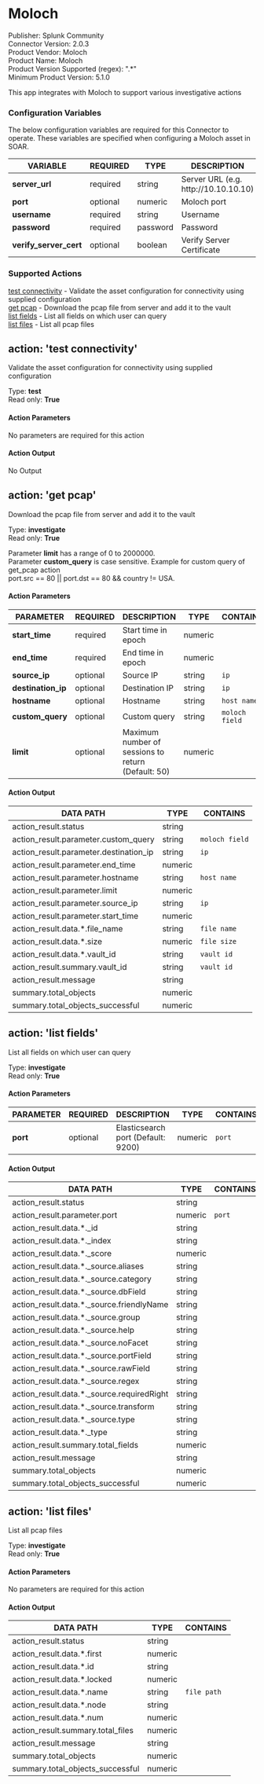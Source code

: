 [comment]: # "Auto-generated SOAR connector documentation"
# Moloch

Publisher: Splunk Community  
Connector Version: 2\.0\.3  
Product Vendor: Moloch  
Product Name: Moloch  
Product Version Supported (regex): "\.\*"  
Minimum Product Version: 5\.1\.0  

This app integrates with Moloch to support various investigative actions

### Configuration Variables
The below configuration variables are required for this Connector to operate.  These variables are specified when configuring a Moloch asset in SOAR.

VARIABLE | REQUIRED | TYPE | DESCRIPTION
-------- | -------- | ---- | -----------
**server\_url** |  required  | string | Server URL \(e\.g\. http\://10\.10\.10\.10\)
**port** |  optional  | numeric | Moloch port
**username** |  required  | string | Username
**password** |  required  | password | Password
**verify\_server\_cert** |  optional  | boolean | Verify Server Certificate

### Supported Actions  
[test connectivity](#action-test-connectivity) - Validate the asset configuration for connectivity using supplied configuration  
[get pcap](#action-get-pcap) - Download the pcap file from server and add it to the vault  
[list fields](#action-list-fields) - List all fields on which user can query  
[list files](#action-list-files) - List all pcap files  

## action: 'test connectivity'
Validate the asset configuration for connectivity using supplied configuration

Type: **test**  
Read only: **True**

#### Action Parameters
No parameters are required for this action

#### Action Output
No Output  

## action: 'get pcap'
Download the pcap file from server and add it to the vault

Type: **investigate**  
Read only: **True**

Parameter <b>limit</b> has a range of 0 to 2000000\.<br>Parameter <b>custom\_query</b> is case sensitive\. Example for custom query of get\_pcap action<br>port\.src == 80 \|\| port\.dst == 80 && country \!= USA\.

#### Action Parameters
PARAMETER | REQUIRED | DESCRIPTION | TYPE | CONTAINS
--------- | -------- | ----------- | ---- | --------
**start\_time** |  required  | Start time in epoch | numeric | 
**end\_time** |  required  | End time in epoch | numeric | 
**source\_ip** |  optional  | Source IP | string |  `ip` 
**destination\_ip** |  optional  | Destination IP | string |  `ip` 
**hostname** |  optional  | Hostname | string |  `host name` 
**custom\_query** |  optional  | Custom query | string |  `moloch field` 
**limit** |  optional  | Maximum number of sessions to return \(Default\: 50\) | numeric | 

#### Action Output
DATA PATH | TYPE | CONTAINS
--------- | ---- | --------
action\_result\.status | string | 
action\_result\.parameter\.custom\_query | string |  `moloch field` 
action\_result\.parameter\.destination\_ip | string |  `ip` 
action\_result\.parameter\.end\_time | numeric | 
action\_result\.parameter\.hostname | string |  `host name` 
action\_result\.parameter\.limit | numeric | 
action\_result\.parameter\.source\_ip | string |  `ip` 
action\_result\.parameter\.start\_time | numeric | 
action\_result\.data\.\*\.file\_name | string |  `file name` 
action\_result\.data\.\*\.size | numeric |  `file size` 
action\_result\.data\.\*\.vault\_id | string |  `vault id` 
action\_result\.summary\.vault\_id | string |  `vault id` 
action\_result\.message | string | 
summary\.total\_objects | numeric | 
summary\.total\_objects\_successful | numeric |   

## action: 'list fields'
List all fields on which user can query

Type: **investigate**  
Read only: **True**

#### Action Parameters
PARAMETER | REQUIRED | DESCRIPTION | TYPE | CONTAINS
--------- | -------- | ----------- | ---- | --------
**port** |  optional  | Elasticsearch port \(Default\: 9200\) | numeric |  `port` 

#### Action Output
DATA PATH | TYPE | CONTAINS
--------- | ---- | --------
action\_result\.status | string | 
action\_result\.parameter\.port | numeric |  `port` 
action\_result\.data\.\*\.\_id | string | 
action\_result\.data\.\*\.\_index | string | 
action\_result\.data\.\*\.\_score | numeric | 
action\_result\.data\.\*\.\_source\.aliases | string | 
action\_result\.data\.\*\.\_source\.category | string | 
action\_result\.data\.\*\.\_source\.dbField | string | 
action\_result\.data\.\*\.\_source\.friendlyName | string | 
action\_result\.data\.\*\.\_source\.group | string | 
action\_result\.data\.\*\.\_source\.help | string | 
action\_result\.data\.\*\.\_source\.noFacet | string | 
action\_result\.data\.\*\.\_source\.portField | string | 
action\_result\.data\.\*\.\_source\.rawField | string | 
action\_result\.data\.\*\.\_source\.regex | string | 
action\_result\.data\.\*\.\_source\.requiredRight | string | 
action\_result\.data\.\*\.\_source\.transform | string | 
action\_result\.data\.\*\.\_source\.type | string | 
action\_result\.data\.\*\.\_type | string | 
action\_result\.summary\.total\_fields | numeric | 
action\_result\.message | string | 
summary\.total\_objects | numeric | 
summary\.total\_objects\_successful | numeric |   

## action: 'list files'
List all pcap files

Type: **investigate**  
Read only: **True**

#### Action Parameters
No parameters are required for this action

#### Action Output
DATA PATH | TYPE | CONTAINS
--------- | ---- | --------
action\_result\.status | string | 
action\_result\.data\.\*\.first | numeric | 
action\_result\.data\.\*\.id | string | 
action\_result\.data\.\*\.locked | numeric | 
action\_result\.data\.\*\.name | string |  `file path` 
action\_result\.data\.\*\.node | string | 
action\_result\.data\.\*\.num | numeric | 
action\_result\.summary\.total\_files | numeric | 
action\_result\.message | string | 
summary\.total\_objects | numeric | 
summary\.total\_objects\_successful | numeric | 